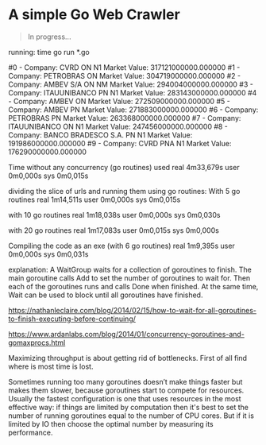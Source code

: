 # A simple Go Web Crawler
> In progress...

running:
time go run *.go


#0 -     Company: CVRD ON N1
         Market Value: 317121000000.000000
#1 -     Company: PETROBRAS ON
         Market Value: 304719000000.000000
#2 -     Company: AMBEV S/A ON NM
         Market Value: 294004000000.000000
#3 -     Company: ITAUUNIBANCO PN N1
         Market Value: 283143000000.000000
#4 -     Company: AMBEV ON
         Market Value: 272509000000.000000
#5 -     Company: AMBEV PN
         Market Value: 271883000000.000000
#6 -     Company: PETROBRAS PN
         Market Value: 263368000000.000000
#7 -     Company: ITAUUNIBANCO ON N1
         Market Value: 247456000000.000000
#8 -     Company: BANCO BRADESCO S.A. PN N1
         Market Value: 191986000000.000000
#9 -     Company: CVRD PNA N1
         Market Value: 176290000000.000000

Time without any concurrency (go routines) used
real    4m33,679s
user    0m0,000s
sys     0m0,015s


dividing the slice of urls and running them using go routines:
With 5 go routines
real    1m14,511s
user    0m0,000s
sys     0m0,015s

with 10 go routines
real    1m18,038s
user    0m0,000s
sys     0m0,030s

with 20 go routines
real    1m17,083s
user    0m0,015s
sys     0m0,000s

Compiling the code as an exe (with 6 go routines)
real    1m9,395s
user    0m0,000s
sys     0m0,031s




explanation: 
A WaitGroup waits for a collection of goroutines to finish. The main goroutine calls Add to set the number of goroutines to wait for. Then each of the goroutines runs and calls Done when finished. At the same time, Wait can be used to block until all goroutines have finished.

https://nathanleclaire.com/blog/2014/02/15/how-to-wait-for-all-goroutines-to-finish-executing-before-continuing/

https://www.ardanlabs.com/blog/2014/01/concurrency-goroutines-and-gomaxprocs.html

Maximizing throughput is about getting rid of bottlenecks. First of all find where is most time is lost.

Sometimes running too many goroutines doesn’t make things faster but makes them slower, because goroutines start to compete for resources. Usually the fastest configuration is one that uses resources in the most effective way: if things are limited by computation then it's best to set the number of running goroutines equal to the number of CPU cores. But if it is limited by IO then choose the optimal number by measuring its performance.